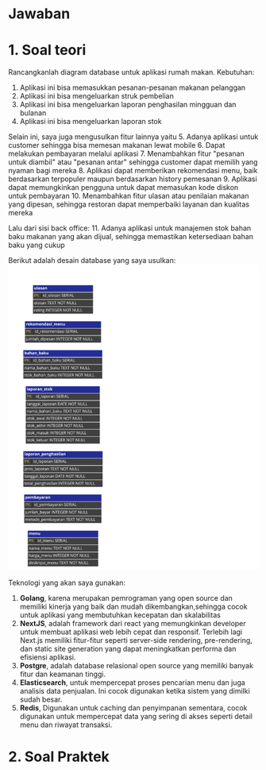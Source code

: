 # Jawaban

# 1. Soal teori
Rancangkanlah diagram database untuk aplikasi rumah makan.
Kebutuhan:
1. Aplikasi ini bisa memasukkan pesanan-pesanan makanan pelanggan
2. Aplikasi ini bisa mengeluarkan struk pembelian
3. Aplikasi ini bisa mengeluarkan laporan penghasilan mingguan dan bulanan
4. Aplikasi ini bisa mengeluarkan laporan stok

Selain ini, saya juga mengusulkan fitur lainnya yaitu
5. Adanya aplikasi untuk customer sehingga bisa memesan makanan lewat mobile
6. Dapat melakukan pembayaran melalui aplikasi
7. Menambahkan fitur "pesanan untuk diambil" atau "pesanan antar" sehingga customer dapat memilih yang nyaman bagi mereka
8. Aplikasi dapat memberikan rekomendasi menu, baik berdasarkan terpopuler maupun berdasarkan history pemesanan
9. Aplikasi dapat memungkinkan pengguna untuk dapat memasukan kode diskon untuk pembayaran
10. Menambahkan fitur ulasan atau penilaian makanan yang dipesan, sehingga restoran dapat memperbaiki layanan dan kualitas mereka

Lalu dari sisi back office:
11. Adanya aplikasi untuk manajemen stok bahan baku makanan yang akan dijual, sehingga memastikan ketersediaan bahan baku yang cukup

Berikut adalah desain database yang saya usulkan:
!["soal_teori"](./dBizzyPreview.svg) 

Teknologi yang akan saya gunakan:
1. **Golang**, karena merupakan pemrograman yang open source dan memiliki kinerja yang baik dan mudah dikembangkan,sehingga cocok untuk aplikasi yang membutuhkan kecepatan dan skalabilitas
2. **NextJS**, adalah framework dari react yang memungkinkan developer untuk membuat aplikasi web lebih cepat dan responsif. Terlebih lagi Next.js memiliki fitur-fitur seperti server-side rendering, pre-rendering, dan static site generation yang dapat meningkatkan performa dan efisiensi aplikasi.
3. **Postgre**, adalah database relasional open source yang memiliki banyak fitur dan keamanan tinggi.
4. **Elasticsearch**, untuk mempercepat proses pencarian menu dan juga analisis data penjualan. Ini cocok digunakan ketika sistem yang dimilki sudah besar.
5. **Redis**, Digunakan untuk caching dan penyimpanan sementara, cocok digunakan untuk mempercepat data yang sering di akses seperti detail menu dan riwayat transaksi.

# 2. Soal Praktek
